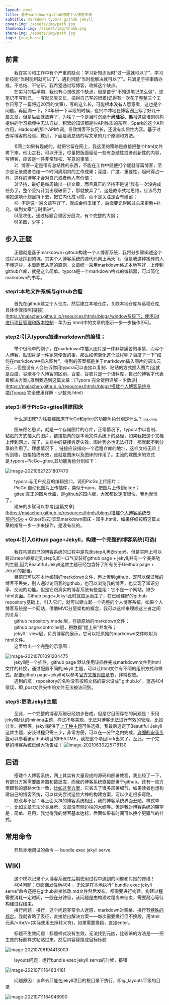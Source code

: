 ```yaml
---
layout: post
title: 基于markdown+github搭建个人博客系统
subtitle: markdown typora github jekyll
cover-img: /assets/img/path.jpg
thumbnail-img: /assets/img/thumb.png
share-img: /assets/img/path.jpg
tags: [env,basic]
---
```


## 前言

&emsp;&emsp;我在实习和工作中有个严重的缺点：学习新知识当时“过一遍就可以了”，学习新技能“当时能用就可以了”，遇到问题“当时能解决就可以了”。只满足于把事情办成，不总结、不钻研。我希望通过写博客，改掉这个缺点。<br>&emsp;&emsp;在实习的后半期，我也有心想改这个缺点，但是苦于"不知道笔记怎么做"，这笔记不写则已，一写就又臭又长，搞得自己写的很累(记得有一次花了整整三个工作日写了一篇将近20页的文章)，写的这么长，可能根本没有人愿意看，这也是个问题。再回溯一下，20年研一下半段的时候，也兴冲冲地在博客园上写了好几十篇文章，但是后面就放弃了，为啥？一个是当时沉溺于**尚硅谷、黑马**这些培训机构提供的学习视频中无法自拔，积累的知识都是些API性质的东西：Spark的这个API咋用，Hadoop的那个API咋调，导致博客不仅冗长，还没有实质性内容。基于过去写博客的经验、教训，下面是我总结的写文章的几个原则和方法。

&emsp;&emsp;1)网上如果有现成的，就把它留在网上，我这里的策略是直接把整个html文件拷下来，他山之石，可以开玉，尽量把版面留给一些有总结性或者创新性的内容，写博客，应该是一件非常轻松、写意的事情；  
&emsp;&emsp;2）博客一定是带有总结性的东西，不能在工作中随便打个屁就写篇博客，至少是记录或者总结一个时间周期内的工作成果；深度、广度、重要性，起码得占一样，这样的博客才会对自己或者他人有价值；    
&emsp;&emsp;3)坚持，最好是每周输出一排文章，而且真正的坚持不是说“我有一次没完成任务了，整个坚持计划出现破窗了，那就放弃了”，这是教条式地思维，应该尽力地把这项计划坚持下去，把它内化成习惯，而不是关注是否有破窗；   
&emsp;&emsp;4）不是说一遍文章写好了，就成金科玉律了，后面要记得回过头来更新+补充，做到文章“与时俱进”。  
&emsp;&emsp;5)层次化，通过标题合理区分层次，有个完整的大纲；  
&emsp;&emsp;6)多图，少字；  

## 步入正题

&emsp;&emsp;正题就是基于markdown+github构建一个人博客系统，我将分步骤阐述这个过程以及踩到的坑。其实个人博客系统的源代码网上满天飞，但是我这种搬砖的人不懂这些，本着删繁从简的原则，文章统一采用markdown格式本地写好，上传到github仓库，就是这么简单。typora是一个markdown格式的编辑器，可以简化markdown的书写。

### step1:本地文件系统与github合璧
&emsp;&emsp;首先在github建立个人仓库，然后建立本地仓库，关联本地仓库与远程仓库,具体步骤按照[链接](https://majachen.github.io/resources/htmls/blogs/window系统下，使用Git进行项目管理和版本控制 - 华为云.html)中的文章的指示一步一步操作即可。

### step2:引入typora加速markdown的编辑；
&emsp;&emsp;举个很简单的例子，在markdown中插入图片是一件非常痛苦的事情，而写个人博客，贴图片是一件家常便饭的事，那么如何简化这个过程呢？百度了一下“如何在markdown中插入图片”，得到的答案都是关于markdown插入图片的语法云云......但是没有人会告诉你用typora可以直接以复制、粘贴的方式插入图片(这就是百度、谷歌与个人博客的区别，百度、谷歌只是一个语料库，自己的博客才代表着解决方案),直到我遇到这篇文章：[Typora 完全使用详解 - 少数派](https://majachen.github.io/resources/htmls/blogs/搭建个人博客系统专项/Typora 完全使用详解 - 少数派.html)

### step3:基于PicGo+gitee搭建图床
&emsp;&emsp;什么是图床?为啥要建图床?PicGo和gitee的功能角色分别是什么？
<img src="https://gitee.com/xinyuanchen/image_collection/raw/master/黑人问号脸.jpg" alt="黑人问号脸" style="zoom:50%;" />

&emsp;&emsp;图床顾名思义，就是一个存储图片的仓库，正常情况下，typora中以复制、粘贴的方式插入的图片，链接指向的是本地文件系统下的路径，如果我把这个文档上传到网上，完了，文档中的链接肯定失效，图片势必也无法打开，那就起不到分享的作用了。理想情况下 ，链接应该指向一个远程仓库的地址，这样文档无论上传到哪，链接始终有效，这就是图床以及图床的作用了。主流的建图床的方式是:typora+PicGo+gitee,其功能角色分别如下：

![image-20210627231807470](https://gitee.com/xinyuanchen/image_collection/raw/master/image-20210627231807470.png)



&emsp;&emsp;typora:与用户交互的编辑接口，调用PicGo上传图片；  
&emsp;&emsp;PicGo:自动化图片上传插件，类似于npm，把图片上传到gitee；  
&emsp;&emsp;gitee:真正的图片仓库，是github的国内版，大家都说速度很快，我也就信了。  
&emsp;&emsp;建床的步骤可以参考[这篇文章](https://majachen.github.io/resources/htmls/blogs/搭建个人博客系统专项/PicGo + Gitee(码云)实现markdown图床 - 知乎.html)，如果仔细按照这篇文章的指导一步一步来操作，是没有坑的。

### step4:引入Github page+Jekyll，构建一个完整的博客系统(可选)

&emsp;&emsp;我在构建自己的博客系统的过程中是先走step4,再走step5，但是实际上可以跳过step4直接走到step5,即一口气安装好github page + jekyll,并有一个美美哒的主题,因为Beautiful Jekyll这款主题已经包含好了所有关于Geithub page + Jekyll的配置。<br/>
&emsp;&emsp;目前已可以在本地编辑好markdown文件，再上传到github，既可以保证我的博客不丢失，别人通过访问我的github，也可以浏览我的博客，也实现了知识分享、交流的功能。但是它跟真实的博客系统有些差距：它不是一个网站，缺少html页面。Github page+Jekyll此时就应运而生了，在已经建好的github repository基础上，引入它们，就可以建立起一个完整的个人博客系统。如果个人博客系统是一个网站，借助MVC分层架构的概念，我可以这样来理顺这三者之间的关系：  
&emsp;&emsp;github repository:model层，存放原始的markdown文件；  
&emsp;&emsp;github page:controller层，把数据”提上来“并发布；  
&emsp;&emsp;jekyll：view层，负责博客的展示，它可以把原始的markdown文件映射为html文件。  
&emsp;&emsp;这里给出一个完整的示意图：

![image-20210701091204475](https://gitee.com/xinyuanchen/image_collection/raw/master/image-20210701091204475.png)  
&emsp;&emsp;jekyll是一个插件，github page 默认使用该插件完成markdown文件到html文件的转换，通过配置不同的jekyll 主题，可以让html文件有不同的组织方式和样式。配置github page+jekyll可以参考[官方文档对应章节](https://docs.github.com/en/pages/setting-up-a-github-pages-site-with-jekyll/creating-a-github-pages-site-with-jekyll)，非常权威。  
&emsp;&emsp;遇到的坑：repository的名称没有按照文档的要求设成"<username>.github.io"，遭遇404错误，即_post文件夹中的文件无法被访问到。  

### step5:更改Jekyll主题
&emsp;&emsp;至此，一个完整的博客系统已经初步告成，但是它目前存在的问题是：采用jekyll默认的minima主题，样式不够美观、无法对博客无法进行有效的管理，比如分类、搜索等。jekyll提供了[上千种主题](https://github.com/topics/jekyll-theme)可供选择，我最后选定了Beautiful Jekyll这款主题，安装过程只需三步，非常方便，可以在一分钟之内完成，[详细的安装步骤](https://github.com/MajaChen/MajaChen.github.io)可以参看该github项目的README，我把这个项目fork出来了。至此，一个完整的博客系统已经大功告成！
![image-20210630225718130](https://gitee.com/xinyuanchen/image_collection/raw/master/image-20210630225718130.png)

## 后语

&emsp;&emsp;搭建个人博客系统，网上其实有大量现成的源码和部署教程，我比较了一下，有部分方案需要服务器和数据库，而我的博客系统直接部署于github。还有一些方案跟我的思路大体一致，[比如这套方案](https://www.cylong.com/blog/2016/04/19/hexo-git/)，它省去了很多部署细节，如果读者也想构建自己的博客系统，可以优先尝试这位大神的构建方案，可以少走很多弯路。<br/>&emsp;&emsp;缺点与不足：与上面大神的博客系统相比，我的博客系统界面丑陋，样式单一，比如文章无法分类展示、文章没有侧边栏的大纲等。但是我对博客系统的期望是：简单、易用，我觉得我的博客基本达标，后面如果有时间可以换个更骚气的样式。

## 常用命令

&emsp;&emsp;开启本地调试的命令 -- bundle exec jekyll serve

## WIKI
&emsp;&emsp;这个模块记录个人博客系统在后期使用过程中遇到的问题和对她的修缮！  
&emsp;&emsp;404问题：页面偶发性地404 ，无论是在本地执行“ bundle exec jekyll serve”命令还是在github直接修改.md文件然后发布，都需要进行构建，构建过程需要消耗一定时间，一般在分钟级，该问题是由构建过程尚未结束，需要耐心等待构建过程结束。   
&emsp;&emsp;换行问题：换行，这个问题非常令人迷惑，markdown对空格、换行有[特殊的规定](https://www.typora.net/429.html)。我就省略了表征，直接给出解决方案——每次需要换行但不换段，用html元素/</br//>(实际使用去掉转义符)，如果需要换段，直接enter。

&emsp;&emsp;标题不生效问题：标题样式没有生效，无法找到元凶，比较笨的方法是——把生效的标题样式粘贴过来，然后内容替换成目标标题

![image-20210706194413003](https://gitee.com/xinyuanchen/image_collection/raw/master/image-20210706194413003.png)



&emsp;&emsp;layouts问题：运行bundle exec jekyll serve的时候，报错

![image-20210711164834181](https://gitee.com/xinyuanchen/image_collection/raw/master/image-20210711164834181.png)

&emsp;&emsp;问题原因：该命令只能在jekyll项目的根目录下执行，即与_layouts平级的目录

![image-20210711164946990](https://gitee.com/xinyuanchen/image_collection/raw/master/image-20210711164946990.png)

